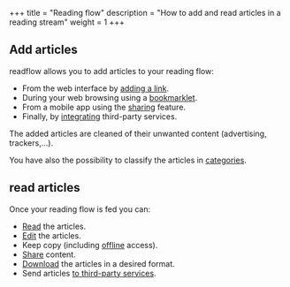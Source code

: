 +++
title = "Reading flow"
description = "How to add and read articles in a reading stream"
weight = 1
+++

## Add articles

readflow allows you to add articles to your reading flow:

- From the web interface by [adding a link](add).
- During your web browsing using a [bookmarklet](bookmarklet).
- From a mobile app using the [sharing](mobile/add) feature.
- Finally, by [integrating](../integrations) third-party services.

The added articles are cleaned of their unwanted content (advertising, trackers,...).

You have also the possibility to classify the articles in [categories](categories).

## read articles

Once your reading flow is fed you can:

- [Read](read) the articles.
- [Edit](edit) the articles.
- Keep copy (including [offline](offline) access).
- [Share](mobile/share) content.
- [Download](download) the articles in a desired format.
- Send articles [to third-party services](../integrations/outgoing-webhook).
